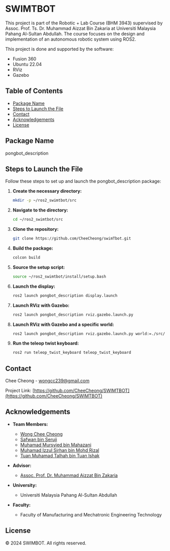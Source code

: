 # SWIMTBOT

This project is part of the Robotic + Lab Course (BHM 3943) supervised by Assoc. Prof. Ts. Dr. Muhammad Aizzat Bin Zakaria at Universiti Malaysia Pahang Al-Sultan Abdullah. The course focuses on the design and implementation of an autonomous robotic system using ROS2.

This project is done and supported by the software:
- Fusion 360
- Ubuntu 22.04
- RViz
- Gazebo

## Table of Contents
- [Package Name](#package-name)
- [Steps to Launch the File](#steps-to-launch-the-file)
- [Contact](#contact)
- [Acknowledgements](#acknowledgements)
- [License](#license)

## Package Name
pongbot_description

## Steps to Launch the File

Follow these steps to set up and launch the pongbot_description package:

1. **Create the necessary directory:**
    ```bash
    mkdir -p ~/ros2_swimtbot/src
    ```
2. **Navigate to the directory:**
    ```bash
    cd ~/ros2_swimtbot/src
    ```
3. **Clone the repository:**
    ```bash
    git clone https://github.com/CheeCheong/swimTbot.git
    ```
4. **Build the package:**
    ```bash
    colcon build
    ```
5. **Source the setup script:**
    ```bash
    source ~/ros2_swimtbot/install/setup.bash
    ```
6. **Launch the display:**
    ```bash
    ros2 launch pongbot_description display.launch
    ```
7. **Launch RViz with Gazebo:**
    ```bash
    ros2 launch pongbot_description rviz.gazebo.launch.py
    ```
8. **Launch RViz with Gazebo and a specific world:**
    ```bash
    ros2 launch pongbot_description rviz.gazebo.launch.py world:=./src/pongbot_description/worlds/obstacles.world
    ```
9. **Run the teleop twist keyboard:**
    ```bash
    ros2 run teleop_twist_keyboard teleop_twist_keyboard
    ```

## Contact
Chee Cheong - wongcc239@gmail.com

Project Link: [https://github.com/CheeCheong/SWIMTBOT](https://github.com/CheeCheong/SWIMTBOT)

## Acknowledgements
- **Team Members:**
  - [Wong Chee Cheong](https://github.com/CheeCheong)
  - [Safwan bin Seruji](https://github.com/ichi-maru)
  - [Muhamad Mursyied bin Mahazani](https://github.com/MuhamadMursyied)
  - [Muhamad Izzul Sirhan bin Mohd Rizal](https://github.com/Izzul99-tech)
  - [Tuan Muhamad Talhah bin Tuan Ishak](https://github.com/TMTalhah)

- **Advisor:**
  - [Assoc. Prof. Dr. Muhammad Aizzat Bin Zakaria](https://github.com/aizzat)

- **University:**
  - Universiti Malaysia Pahang Al-Sultan Abdullah

- **Faculty:**
  - Faculty of Manufacturing and Mechatronic Engineering Technology

## License
© 2024 SWIMBOT. All rights reserved.
